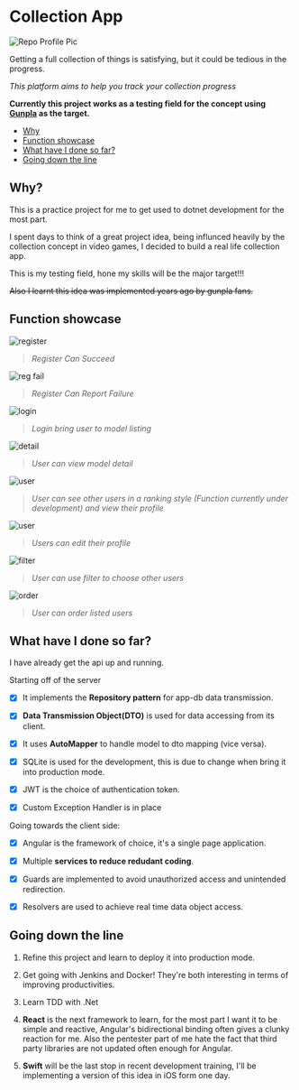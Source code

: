# Collection App

![Repo Profile Pic](./repository-open-graph-template.png)

Getting a full collection of things is satisfying, but it could be tedious in the progress.

*This platform aims to help you track your collection progress*

**Currently this project works as a testing field for the concept using [Gunpla](https://en.wikipedia.org/wiki/Gundam_model) as the target.**

- [Why](#why)
- [Function showcase](#function-showcase)
- [What have I done so far?](#what-have-i-done-so-far)
- [Going down the line](#going-down-the-line)

## Why?

This is a practice project for me to get used to dotnet development for the most part. 

I spent days to think of a great project idea, being influnced heavily by the collection concept in video games, I decided to build a real life collection app.

This is my testing field, hone my skills will be the major target!!!

~~Also I learnt this idea was implemented years ago by gunpla fans.~~

## Function showcase

![register](./demo/register.gif)

> *Register Can Succeed*

![reg fail](./demo/register-fail.gif)

> *Register Can Report Failure*

![login](./demo/login.gif)

> *Login bring user to model listing*

![detail](./demo/detail.gif)

> *User can view model detail*

![user](./demo/users.gif)

> *User can see other users in a ranking style (Function currently under development) and view their profile*

![user](./demo/edit.gif)

> *Users can edit their profile*

![filter](./demo/filter.gif)

> *User can use filter to choose other users*

![order](./demo/order.gif)

> *User can order listed users*


## What have I done so far?

I have already get the api up and running.

Starting off of the server

- [x] It implements the **Repository pattern** for app-db data transmission.

- [x] **Data Transmission Object(DTO)** is used for data accessing from its client.

- [x] It uses **AutoMapper** to handle model to dto mapping (vice versa).

- [x] SQLite is used for the development, this is due to change when bring it into production mode.

- [x] JWT is the choice of authentication token.

- [x] Custom Exception Handler is in place

Going towards the client side:

- [x] Angular is the framework of choice, it's a single page application.

- [x] Multiple **services to reduce redudant coding**.

- [x] Guards are implemented to avoid unauthorized access and unintended redirection.

- [x] Resolvers are used to achieve real time data object access.

## Going down the line

1. Refine this project and learn to deploy it into production mode.

2. Get going with Jenkins and Docker! They're both interesting in terms of improving productivities.

3. Learn TDD with .Net

4. **React** is the next framework to learn, for the most part I want it to be simple and reactive, Angular's bidirectional binding often gives a clunky reaction for me. Also the pentester part of me hate the fact that third party libraries are not updated often enough for Angular.

5. **Swift** will be the last stop in recent development training, I'll be implementing a version of this idea in iOS form one day.
